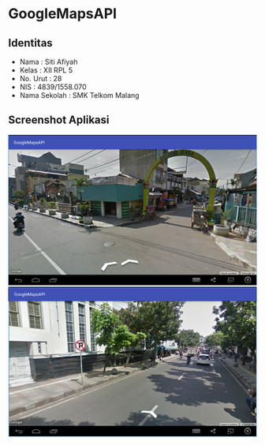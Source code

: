 # GoogleMapsAPI

## Identitas
* Nama : Siti Afiyah
* Kelas : XII RPL 5
* No. Urut : 28
* NIS : 4839/1558.070
* Nama Sekolah : SMK Telkom Malang

## Screenshot Aplikasi
<p align="center">
<img src="https://github.com/sitiafiyah/GoogleMapsAPI/blob/master/1.PNG"/>
<img src="https://github.com/sitiafiyah/GoogleMapsAPI/blob/master/2.PNG" />
</p>
